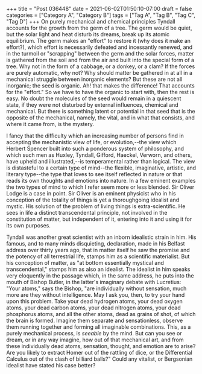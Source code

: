 +++
title = "Post 036448"
date = 2021-06-02T01:50:10-07:00
draft = false
categories = ["Category A", "Category B"]
tags = ["Tag A", "Tag B", "Tag C", "Tag D"]
+++
On purely mechanical and chemical principles Tyndall accounts for the growth from the germ of a tree. The germ would be quiet, but the solar light and heat disturb its dreams, break up its atomic equilibrium. The germ makes an "effort" to restore it (why does it make an effort?), which effort is necessarily defeated and incessantly renewed, and in the turmoil or "scrapping" between the germ and the solar forces, matter is gathered from the soil and from the air and built into the special form of a tree. Why not in the form of a cabbage, or a donkey, or a clam? If the forces are purely automatic, why not? Why should matter be gathered in at all in a mechanical struggle between inorganic elements? But these are not all inorganic; the seed is organic. Ah! that makes the difference! That accounts for the "effort." So we have to have the organic to start with, then the rest is easy. No doubt the molecules of the seed would remain in a quiescent state, if they were not disturbed by external influences, chemical and mechanical. But there is something latent or potential in that seed that is the opposite of the mechanical, namely, the vital, and in what that consists, and where it came from, is the mystery.

I fancy that the difficulty which an increasing number of persons find in accepting the mechanistic view of life, or evolution,--the view which Herbert Spencer built into such a ponderous system of philosophy, and which such men as Huxley, Tyndall, Gifford, Haeckel, Verworn, and others, have upheld and illustrated,--is temperamental rather than logical. The view is distasteful to a certain type of mind--the flexible, imaginative, artistic, and literary type--the type that loves to see itself reflected in nature or that reads its own thoughts and emotions into nature. In a few eminent examples the two types of mind to which I refer seem more or less blended. Sir Oliver Lodge is a case in point. Sir Oliver is an eminent physicist who in his conception of the totality of things is yet a thoroughgoing idealist and mystic. His solution of the problem of living things is extra-scientific. He sees in life a distinct transcendental principle, not involved in the constitution of matter, but independent of it, entering into it and using it for its own purposes.

Tyndall was another great scientist with an inborn idealistic strain in him. His famous, and to many minds disquieting, declaration, made in his Belfast address over thirty years ago, that in matter itself he saw the promise and the potency of all terrestrial life, stamps him as a scientific materialist. But his conception of matter, as "at bottom essentially mystical and transcendental," stamps him as also an idealist. The idealist in him speaks very eloquently in the passage which, in the same address, he puts into the mouth of Bishop Butler, in the latter's imaginary debate with Lucretius: "Your atoms," says the Bishop, "are individually without sensation, much more are they without intelligence. May I ask you, then, to try your hand upon this problem. Take your dead hydrogen atoms, your dead oxygen atoms, your dead carbon atoms, your dead nitrogen atoms, your dead phosphorus atoms, and all the other atoms, dead as grains of shot, of which the brain is formed. Imagine them separate and sensationless, observe them running together and forming all imaginable combinations. This, as a purely mechanical process, is _seeable_ by the mind. But can you see or dream, or in any way imagine, how out of that mechanical art, and from these individually dead atoms, sensation, thought, and emotion are to arise? Are you likely to extract Homer out of the rattling of dice, or the Differential Calculus out of the clash of billiard balls?" Could any vitalist, or Bergsonian idealist have stated his case better?
